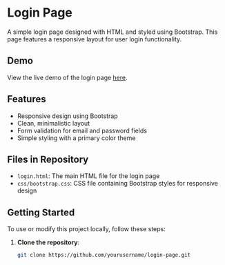# Login Page

A simple login page designed with HTML and styled using Bootstrap. This page features a responsive layout for user login functionality.

## Demo
View the live demo of the login page [here](https://chinmay3775.github.io/Simple-Login-page/login.html).

## Features
- Responsive design using Bootstrap
- Clean, minimalistic layout
- Form validation for email and password fields
- Simple styling with a primary color theme

## Files in Repository
- `login.html`: The main HTML file for the login page
- `css/bootstrap.css`: CSS file containing Bootstrap styles for responsive design

## Getting Started

To use or modify this project locally, follow these steps:

1. **Clone the repository**:
   ```bash
   git clone https://github.com/yourusername/login-page.git
